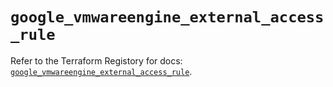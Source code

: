 # `google_vmwareengine_external_access_rule`

Refer to the Terraform Registory for docs: [`google_vmwareengine_external_access_rule`](https://registry.terraform.io/providers/hashicorp/google/5.29.0/docs/resources/vmwareengine_external_access_rule).
